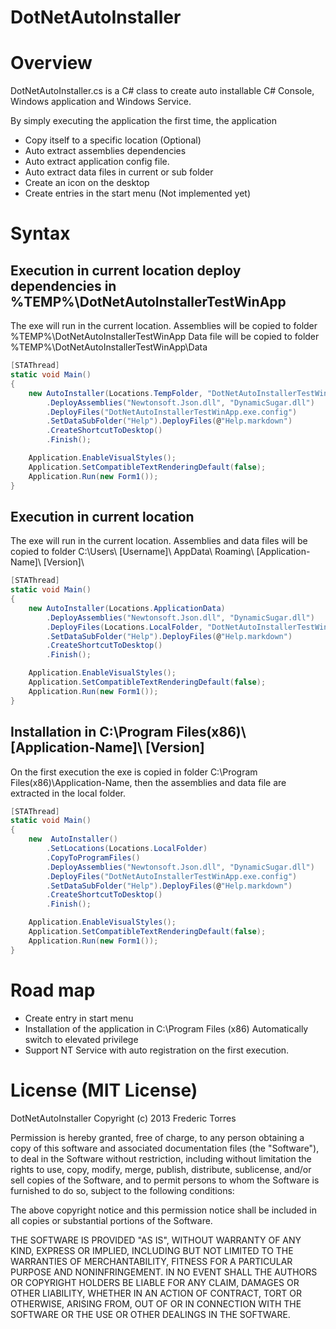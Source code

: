 ﻿DotNetAutoInstaller
===================

# Overview
DotNetAutoInstaller.cs is a C# class to create auto installable C# Console,
Windows application and Windows Service.

By simply executing the application the first time, the application 

- Copy itself to a specific location (Optional)
- Auto extract assemblies dependencies
- Auto extract application config file.
- Auto extract data files in current or sub folder
- Create an icon on the desktop
- Create entries in the start menu (Not implemented yet)

# Syntax

## Execution in current location deploy dependencies in %TEMP%\DotNetAutoInstallerTestWinApp
The exe will run in the current location. 
Assemblies will be copied to folder %TEMP%\DotNetAutoInstallerTestWinApp
Data file will be copied to folder %TEMP%\DotNetAutoInstallerTestWinApp\Data

```cs
[STAThread]
static void Main()  
{          
    new AutoInstaller(Locations.TempFolder, "DotNetAutoInstallerTestWinApp")
        .DeployAssemblies("Newtonsoft.Json.dll", "DynamicSugar.dll")
        .DeployFiles("DotNetAutoInstallerTestWinApp.exe.config")
        .SetDataSubFolder("Help").DeployFiles(@"Help.markdown")
        .CreateShortcutToDesktop()
        .Finish();

    Application.EnableVisualStyles();
    Application.SetCompatibleTextRenderingDefault(false);
    Application.Run(new Form1());
}
```

## Execution in current location 
The exe will run in the current location. Assemblies and data files
will be copied to folder C:\Users\ [Username]\ AppData\ Roaming\ [Application-Name]\ [Version]\

```cs
[STAThread]
static void Main()  
{          
    new AutoInstaller(Locations.ApplicationData)
        .DeployAssemblies("Newtonsoft.Json.dll", "DynamicSugar.dll")
        .DeployFiles(Locations.LocalFolder, "DotNetAutoInstallerTestWinApp.exe.config")
        .SetDataSubFolder("Help").DeployFiles(@"Help.markdown")
        .CreateShortcutToDesktop()
        .Finish();

    Application.EnableVisualStyles();
    Application.SetCompatibleTextRenderingDefault(false);
    Application.Run(new Form1());
}
```

## Installation in C:\Program Files(x86)\ [Application-Name]\ [Version]
On the first execution the exe is copied in folder C:\Program Files(x86)\Application-Name,
then the assemblies and data file are extracted in the local folder.

```cs
[STAThread]
static void Main()  
{          
    new  AutoInstaller()
        .SetLocations(Locations.LocalFolder)
        .CopyToProgramFiles()
        .DeployAssemblies("Newtonsoft.Json.dll", "DynamicSugar.dll")
        .DeployFiles("DotNetAutoInstallerTestWinApp.exe.config")
        .SetDataSubFolder("Help").DeployFiles(@"Help.markdown")
        .CreateShortcutToDesktop()
        .Finish();

    Application.EnableVisualStyles();
    Application.SetCompatibleTextRenderingDefault(false);
    Application.Run(new Form1());
}
```

# Road map
- Create entry in start menu
- Installation of the application in C:\Program Files (x86)
    Automatically switch to elevated privilege
- Support NT Service with auto registration on the first execution.

# License (MIT License)
DotNetAutoInstaller
Copyright (c) 2013 Frederic Torres

Permission is hereby granted, free of charge, to any person obtaining a copy of this software and associated documentation files (the "Software"), to deal in the Software without restriction, including without limitation the rights to use, copy, modify, merge, publish, distribute, sublicense, and/or sell copies of the Software, and to permit persons to whom the Software is furnished to do so, subject to the following conditions:

The above copyright notice and this permission notice shall be included in all copies or substantial portions of the Software.

THE SOFTWARE IS PROVIDED "AS IS", WITHOUT WARRANTY OF ANY KIND, EXPRESS OR IMPLIED, INCLUDING BUT NOT LIMITED TO THE WARRANTIES OF MERCHANTABILITY, FITNESS FOR A PARTICULAR PURPOSE AND NONINFRINGEMENT. IN NO EVENT SHALL THE AUTHORS OR COPYRIGHT HOLDERS BE LIABLE FOR ANY CLAIM, DAMAGES OR OTHER LIABILITY, WHETHER IN AN ACTION OF CONTRACT, TORT OR OTHERWISE, ARISING FROM, OUT OF OR IN CONNECTION WITH THE SOFTWARE OR THE USE OR OTHER DEALINGS IN THE SOFTWARE.

